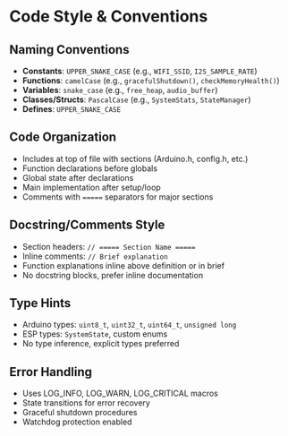 # Code Style & Conventions

## Naming Conventions
- **Constants**: `UPPER_SNAKE_CASE` (e.g., `WIFI_SSID`, `I2S_SAMPLE_RATE`)
- **Functions**: `camelCase` (e.g., `gracefulShutdown()`, `checkMemoryHealth()`)
- **Variables**: `snake_case` (e.g., `free_heap`, `audio_buffer`)
- **Classes/Structs**: `PascalCase` (e.g., `SystemStats`, `StateManager`)
- **Defines**: `UPPER_SNAKE_CASE`

## Code Organization
- Includes at top of file with sections (Arduino.h, config.h, etc.)
- Function declarations before globals
- Global state after declarations
- Main implementation after setup/loop
- Comments with `=====` separators for major sections

## Docstring/Comments Style
- Section headers: `// ===== Section Name =====`
- Inline comments: `// Brief explanation`
- Function explanations inline above definition or in brief
- No docstring blocks, prefer inline documentation

## Type Hints
- Arduino types: `uint8_t`, `uint32_t`, `uint64_t`, `unsigned long`
- ESP types: `SystemState`, custom enums
- No type inference, explicit types preferred

## Error Handling
- Uses LOG_INFO, LOG_WARN, LOG_CRITICAL macros
- State transitions for error recovery
- Graceful shutdown procedures
- Watchdog protection enabled
